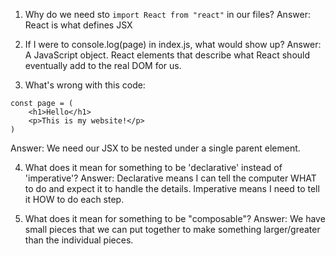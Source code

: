 

1. Why do we need sto `import React from "react"` in our files?
Answer: React is what defines JSX

2. If I were to console.log(page) in index.js, what would show up?
Answer: A JavaScript object. React elements that describe what React should eventually add to the real DOM for us.

3. What's wrong with this code:
```
const page = (
    <h1>Hello</h1>
    <p>This is my website!</p>
)
```
Answer: We need our JSX to be nested under a single parent element.

4. What does it mean for something to be 'declarative' instead of 'imperative'?
Answer: Declarative means I can tell the computer WHAT to do 
and expect it to handle the details. Imperative means I need
to tell it HOW to do each step.

5. What does it mean for something to be "composable"?
Answer: We have small pieces that we can put together to make something
larger/greater than the individual pieces.



